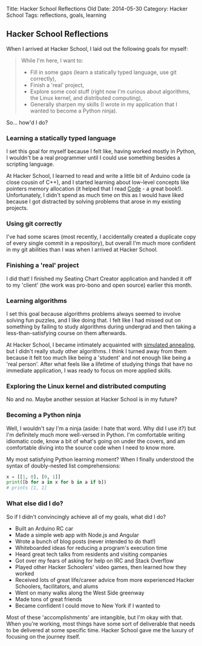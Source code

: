 Title: Hacker School Reflections Old
Date: 2014-05-30
Category: Hacker School
Tags: reflections, goals, learning

## Hacker School Reflections

When I arrived at Hacker School, I laid out the following goals for myself:

> While I'm here, I want to:
> - Fill in some gaps (learn a statically typed language, use git correctly),
> - Finish a 'real' project,
> - Explore some cool stuff (right now I'm curious about algorithms, the Linux kernel, and distributed computing),
> - Generally sharpen my skills (I wrote in my application that I wanted to become a Python ninja).

So... how'd I do?

### Learning a statically typed language
I set this goal for myself because I felt like, having worked mostly in Python, I wouldn't be a real programmer until I could use something besides a scripting language.

At Hacker School, I learned to read and write a little bit of Arduino code (a close cousin of C++), and I started learning about low-level concepts like pointers memory allocation (it helped that I read [Code](http://www.amazon.com/Code-Language-Computer-Hardware-Software/dp/0735611319/ref=sr_1_1?s=books&ie=UTF8&qid=1401493596&sr=1-1&keywords=code) - a great book!). Unfortunately, I didn't spend as much time on this as I would have liked because I got distracted by solving problems that arose in my existing projects.

### Using git correctly
I've had some scares (most recently, I accidentally created a duplicate copy of every single commit in a repository), but overall I'm much more confident in my git abilities than I was when I arrived at Hacker School.

### Finishing a 'real' project
I did that! I finished my Seating Chart Creator application and handed it off to my 'client' (the work was pro-bono and open source) earlier this month.

### Learning algorithms
I set this goal because algorithms problems always seemed to involve solving fun puzzles, and I like doing that. I felt like I had missed out on something by failing to study algorithms during undergrad and then taking a less-than-satisfying course on them afterwards.

At Hacker School, I became intimately acquainted with [simulated annealing](/simulated-annealing.html), but I didn't really study other algorithms. I think I turned away from them because it felt too much like being a 'student' and not enough like being a 'real person'. After what feels like a lifetime of studying things that have no immediate application, I was ready to focus on more applied skills.

### Exploring the Linux kernel and distributed computing
No and no. Maybe another session at Hacker School is in my future?

### Becoming a Python ninja
Well, I wouldn't say I'm a ninja (aside: I hate that word. Why did I use it?) but I'm definitely much more well-versed in Python. I'm comfortable writing idiomatic code, know a bit of what's going on under the covers, and am comfortable diving into the source code when I need to know more.

My most satisfying Python learning moment? When I finally understood the syntax of doubly-nested list comprehensions:
```python
x = [[1, 0], [0, 1]]
print([b for a in x for b in a if b])
# prints [1, 1]
```

### What else did I do?

So if I didn't convincingly achieve all of my goals, what did I do?

* Built an Arduino RC car
* Made a simple web app with Node.js and Angular
* Wrote a bunch of blog posts (never intended to do that!)
* Whiteboarded ideas for reducing a program's execution time
* Heard great tech talks from residents and visiting companies
* Got over my fears of asking for help on IRC and Stack Overflow
* Played other Hacker Schoolers' video games, then learned how they worked
* Received lots of great life/career advice from more experienced Hacker Schoolers, facilitators, and alums
* Went on many walks along the West Side greenway
* Made tons of great friends
* Became confident I could move to New York if I wanted to

Most of these 'accomplishments' are intangible, but I'm okay with that. When you're working, most things have some sort of deliverable that needs to be delivered at some specific time. Hacker School gave me the luxury of focusing on the journey itself.

